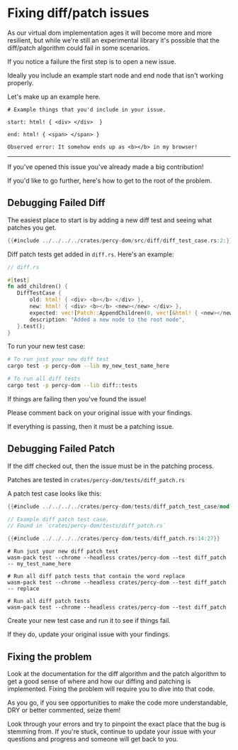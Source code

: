 # Fixing diff/patch issues

As our virtual dom implementation ages it will become more and more resilient, but while we're still
an experimental library it's possible that the diff/patch algorithm could fail in some scenarios.

If you notice a failure the first step is to open a new issue.

Ideally you include an example start node and end node that isn't working properly.

Let's make up an example here.

```
# Example things that you'd include in your issue.

start: html! { <div> </div>  }

end: html! { <span> </span> }

Observed error: It somehow ends up as <b></b> in my browser!
```

---

If you've opened this issue you've already made a big contribution!

If you'd like to go further, here's how to get to the root of the problem.

## Debugging Failed Diff

The easiest place to start is by adding a new diff test and seeing what patches you get.

```rust
{{#include ../../../../crates/percy-dom/src/diff/diff_test_case.rs:2:}}
```

Diff patch tests get added in `diff.rs`. Here's an example:

```rust
// diff.rs

#[test]
fn add_children() {
   DiffTestCase {
       old: html! { <div> <b></b> </div> },
       new: html! { <div> <b></b> <new></new> </div> },
       expected: vec![Patch::AppendChildren(0, vec![&html! { <new></new> }])],
       description: "Added a new node to the root node",
   }.test();
}
```

To run your new test case:

```sh
# To run just your new diff test
cargo test -p percy-dom --lib my_new_test_name_here

# To run all diff tests
cargo test -p percy-dom --lib diff::tests
```

If things are failing then you've found the issue!

Please comment back on your original issue with your findings.

If everything is passing, then it must be a patching issue.

## Debugging Failed Patch

If the diff checked out, then the issue must be in the patching process.

Patches are tested in `crates/percy-dom/tests/diff_patch.rs`

A patch test case looks like this:

```rust
{{#include ../../../../crates/percy-dom/tests/diff_patch_test_case/mod.rs}}
```

```rust
// Example diff patch test case.
// Found in `crates/percy-dom/tests/diff_patch.rs`

{{#include ../../../../crates/percy-dom/tests/diff_patch.rs:14:27}}
```

```
# Run just your new diff patch test
wasm-pack test --chrome --headless crates/percy-dom --test diff_patch -- my_test_name_here

# Run all diff patch tests that contain the word replace
wasm-pack test --chrome --headless crates/percy-dom --test diff_patch -- replace

# Run all diff patch tests
wasm-pack test --chrome --headless crates/percy-dom --test diff_patch
```

Create your new test case and run it to see if things fail.

If they do, update your original issue with your findings.

## Fixing the problem

Look at the documentation for the diff algorithm and the patch algorithm to get a good sense of where and how our
diffing and patching is implemented. Fixing the problem will require you to dive into that code.

As you go, if you see opportunities to make the code more understandable, DRY or better commented, seize them!

Look through your errors and try to pinpoint the exact place that the bug is stemming from. If you're stuck, continue
to update your issue with your questions and progress and someone will get back to you.
